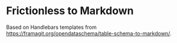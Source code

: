 # Frictionless to Markdown

Based on Handlebars templates from https://framagit.org/opendataschema/table-schema-to-markdown/.